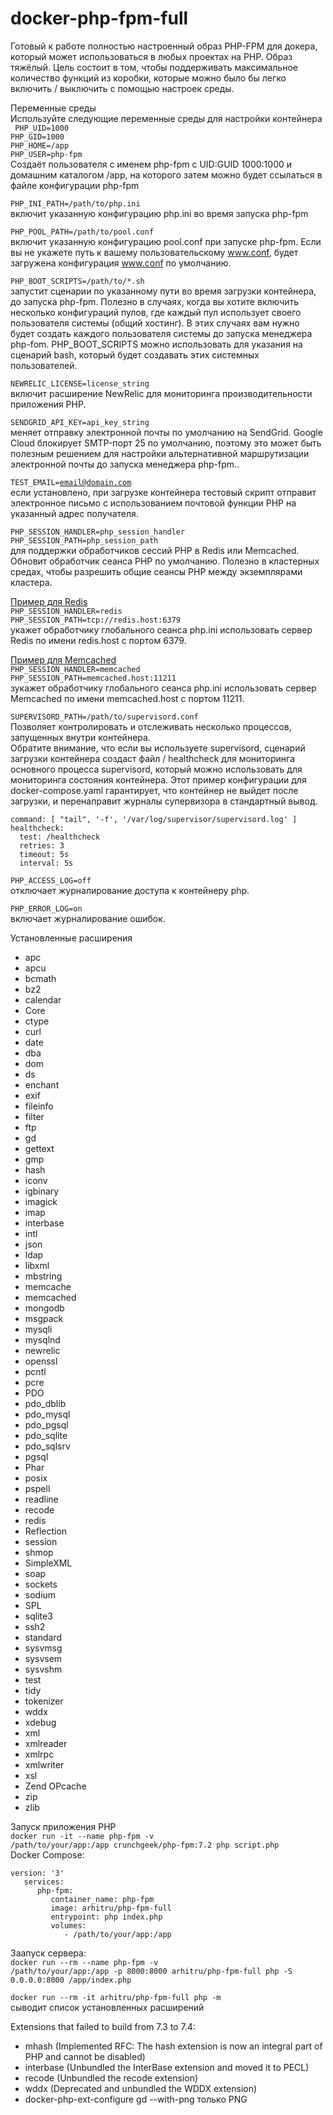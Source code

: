 # docker-php-fpm-full
Готовый к работе полностью настроенный образ PHP-FPM для докера, который может использоваться в любых проектах на PHP. Образ тяжёлый. Цель состоит в том, чтобы поддерживать максимальное количество функций из коробки, которые можно было бы легко включить / выключить с помощью настроек среды.

Переменные среды
<br>
Используйте следующие переменные среды для настройки контейнера 
<br>
<code>
PHP_UID=1000</code>
<br>
<code>PHP_GID=1000</code>
<br>
<code>PHP_HOME=/app</code>
<br>
<code>PHP_USER=php-fpm</code>
<br>
Cоздаёт пользователя с именем php-fpm с UID:GUID 1000:1000 и домашним каталогом /app, на которого затем можно будет ссылаться в файле конфигурации php-fpm

<code>PHP_INI_PATH=/path/to/php.ini</code>
<br>
включит указанную конфигурацию php.ini во время запуска php-fpm

<code>PHP_POOL_PATH=/path/to/pool.conf</code>
<br>
включит указанную конфигурацию pool.conf при запуске php-fpm. Если вы не укажете путь к вашему пользовательскому www.conf, будет загружена конфигурация www.conf по умолчанию.

<code>PHP_BOOT_SCRIPTS=/path/to/*.sh</code>
<br>
запустит сценарии по указанному пути во время загрузки контейнера, до запуска php-fpm. Полезно в случаях, когда вы хотите включить несколько конфигураций пулов, где каждый пул использует своего пользователя системы (общий хостинг). В этих случаях вам нужно будет создать каждого пользователя системы до запуска менеджера php-fom. PHP_BOOT_SCRIPTS можно использовать для указания на сценарий bash, который будет создавать этих системных пользователей.

<code>NEWRELIC_LICENSE=license_string</code>
<br>
включит расширение NewRelic для мониторинга производительности приложения PHP.

<code>SENDGRID_API_KEY=api_key_string</code>
<br>
меняет отправку электронной почты по умолчанию на SendGrid. Google Cloud блокирует SMTP-порт 25 по умолчанию, поэтому это может быть полезным решением для настройки альтернативной маршрутизации электронной почты до запуска менеджера php-fpm..

<code>TEST_EMAIL=email@domain.com</code>
<br>
если установлено, при загрузке контейнера тестовый скрипт отправит электронное письмо с использованием почтовой функции PHP на указанный адрес получателя.

<code>PHP_SESSION_HANDLER=php_session_handler</code>
<br>
<code>PHP_SESSION_PATH=php_session_path</code>
<br>
для поддержки обработчиков сессий PHP в Redis или Memcached. Обновит обработчик сеанса PHP по умолчанию. Полезно в кластерных средах, чтобы разрешить общие сеансы PHP между экземплярами кластера.

[Пример для Redis](https://www.digitalocean.com/community/tutorials/how-to-set-up-a-redis-server-as-a-session-handler-for-php-on-ubuntu-14-04)
<br>
<code>PHP_SESSION_HANDLER=redis</code>
<br>
<code>PHP_SESSION_PATH=tcp://redis.host:6379</code>
<br>
укажет обработчику глобального сеанса php.ini использовать сервер Redis по имени redis.host с портом 6379.

[Пример для Memcached](https://www.digitalocean.com/community/tutorials/how-to-share-php-sessions-on-multiple-memcached-servers-on-ubuntu-14-04)
<br>
<code>PHP_SESSION_HANDLER=memcached</code>
<br>
<code>PHP_SESSION_PATH=memcached.host:11211</code>
<br>
зукажет обработчику глобального сеанса php.ini использовать сервер Memcached по имени memcached.host с портом 11211.

<code>SUPERVISORD_PATH=/path/to/supervisord.conf</code>
<br>
Позволяет контролировать и отслеживать несколько процессов, запущенных внутри контейнера.
<br>
Обратите внимание, что если вы используете supervisord, сценарий загрузки контейнера создаст файл / healthcheck для мониторинга основного процесса supervisord, который можно использовать для мониторинга состояния контейнера. Этот пример конфигурации для docker-compose.yaml гарантирует, что контейнер не выйдет после загрузки, и перенаправит журналы супервизора в стандартный вывод.

    command: [ "tail", '-f', '/var/log/supervisor/supervisord.log' ]
    healthcheck:
      test: /healthcheck
      retries: 3
      timeout: 5s
      interval: 5s

<code>PHP_ACCESS_LOG=off</code>
<br>
отключает журналирование доступа к контейнеру php.

<code>PHP_ERROR_LOG=on</code>
<br>
включает журналирование ошибок.

Установленные расширения
- apc
- apcu
- bcmath
- bz2
- calendar
- Core
- ctype
- curl
- date
- dba
- dom
- ds
- enchant
- exif
- fileinfo
- filter
- ftp
- gd
- gettext
- gmp
- hash
- iconv
- igbinary
- imagick
- imap
- interbase
- intl
- json
- ldap
- libxml
- mbstring
- memcache
- memcached
- mongodb
- msgpack
- mysqli
- mysqlnd
- newrelic
- openssl
- pcntl
- pcre
- PDO
- pdo_dblib
- pdo_mysql
- pdo_pgsql
- pdo_sqlite
- pdo_sqlsrv
- pgsql
- Phar
- posix
- pspell
- readline
- recode
- redis
- Reflection
- session
- shmop
- SimpleXML
- soap
- sockets
- sodium
- SPL
- sqlite3
- ssh2
- standard
- sysvmsg
- sysvsem
- sysvshm
- test
- tidy
- tokenizer
- wddx
- xdebug
- xml
- xmlreader
- xmlrpc
- xmlwriter
- xsl
- Zend OPcache
- zip
- zlib

Запуск приложения PHP
<br>
<code>docker run -it --name php-fpm -v /path/to/your/app:/app crunchgeek/php-fpm:7.2 php script.php</code>
<br>
Docker Compose:

    version: '3'
       services:
          php-fpm:
             container_name: php-fpm
             image: arhitru/php-fpm-full
             entrypoint: php index.php
             volumes:
                - /path/to/your/app:/app

Заапуск сервера:
<br>
<code>docker run --rm --name php-fpm -v /path/to/your/app:/app -p 8000:8000 arhitru/php-fpm-full php -S 0.0.0.0:8000 /app/index.php</code>

<code>docker run --rm -it arhitru/php-fpm-full php -m</code>
<br>
сыводит список установленных расширений

Extensions that failed to build from 7.3 to 7.4:
- mhash (Implemented RFC: The hash extension is now an integral part of PHP and cannot be disabled)
- interbase (Unbundled the InterBase extension and moved it to PECL)
- recode (Unbundled the recode extension)
- wddx (Deprecated and unbundled the WDDX extension)
- docker-php-ext-configure gd --with-png только PNG
